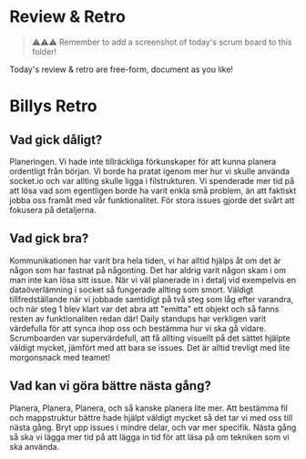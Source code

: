 # Review & Retro
> ⚠️⚠️⚠️ Remember to add a screenshot of today's scrum board to this folder!

Today's review & retro are free-form, document as you like!

# Billys Retro

## Vad gick dåligt?
Planeringen. Vi hade inte tillräckliga förkunskaper för att kunna planera ordentligt från början.
Vi borde ha pratat igenom mer hur vi skulle använda socket.io och var allting skulle ligga i filstrukturen.
Vi spenderade mer tid på att lösa vad som egentligen borde ha varit enkla små problem, än att faktiskt jobba oss framåt med vår funktionalitet.
För stora issues gjorde det svårt att fokusera på detaljerna.

## Vad gick bra?
Kommunikationen har varit bra hela tiden, vi har alltid hjälps åt om det är någon som har fastnat på någonting. Det har aldrig varit någon skam i om man inte kan lösa sitt issue. 
När vi väl planerade in i detalj vid exempelvis en dataöverlämning i socket så fungerade allting som smort. Väldigt tillfredställande när vi jobbade samtidigt på två steg som låg efter varandra, och när steg 1 blev klart var det abra att "emitta" ett objekt och så fanns resten av funktionaliten redan där!
Daily standups har verkligen varit värdefulla för att synca ihop oss och bestämma hur vi ska gå vidare.
Scrumboarden var supervärdefull, att få allting visuellt på det sättet hjälpte väldigt mycket, jämfört med att bara se issues.
Det är alltid trevligt med lite morgonsnack med teamet!

## Vad kan vi göra bättre nästa gång?
Planera, Planera, Planera, och så kanske planera lite mer.
Att bestämma fil och mappstruktur bättre hade hjälpt väldigt mycket så det tar vi med oss till nästa gång.
Bryt upp issues i mindre delar, och var mer specifik.
Nästa gång så ska vi lägga mer tid på att lägga in tid för att läsa på om tekniken som vi ska använda.
